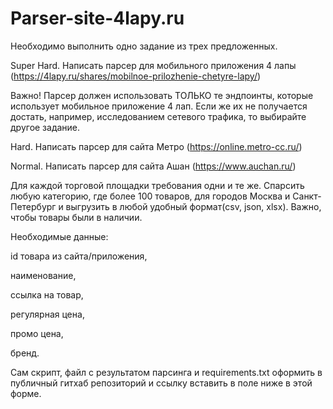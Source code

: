﻿# Parser-site-4lapy.ru
Необходимо выполнить одно задание из трех предложенных.

Super Hard. Написать парсер для мобильного приложения 4 лапы (https://4lapy.ru/shares/mobilnoe-prilozhenie-chetyre-lapy/) 

Важно! Парсер должен использовать ТОЛЬКО те эндпоинты, которые использует мобильное приложение 4 лап. Если же их не получается достать, например, исследованием сетевого трафика, то выбирайте другое задание.

Hard. Написать парсер для сайта Метро (https://online.metro-cc.ru/)

Normal. Написать парсер для сайта Ашан (https://www.auchan.ru/)

Для каждой торговой площадки требования одни и те же. Спарсить любую категорию, где более 100 товаров, для городов Москва и Санкт-Петербург и выгрузить в любой удобный формат(csv, json, xlsx). Важно, чтобы товары были в наличии.


Необходимые данные: 

id товара из сайта/приложения, 

наименование, 

ссылка на товар, 

регулярная цена, 

промо цена, 

бренд.

Сам скрипт, файл с результатом парсинга и requirements.txt оформить в публичный гитхаб репозиторий и ссылку вставить в поле ниже в этой форме.
